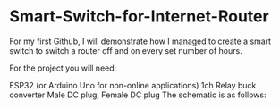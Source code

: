 # Smart-Switch-for-Internet-Router
For my first Github, I will demonstrate how I managed to create a smart switch to switch a router off and on every set number of hours.

For the project you will need:

ESP32 (or Arduino Uno for non-online applications)
1ch Relay
buck converter
Male DC plug,
Female DC plug
The schematic is as follows:
